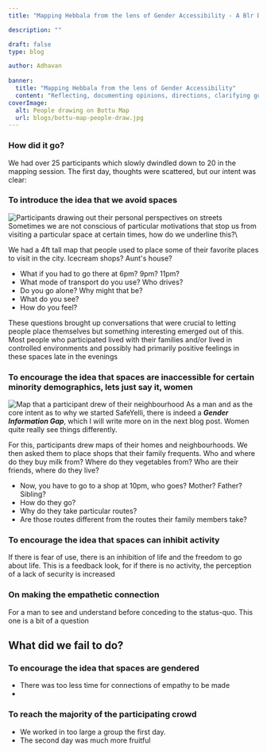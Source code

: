 ```yaml
---
title: "Mapping Hebbala from the lens of Gender Accessibility - A Blr Design Week workshop"

description: ""

draft: false
type: blog

author: Adhavan
  
banner:
  title: "Mapping Hebbala from the lens of Gender Accessibility"
  content: "Reflecting, documenting opinions, directions, clarifying goals"
coverImage:
  alt: People drawing on Bottu Map
  url: blogs/bottu-map-people-draw.jpg
---
```


### How did it go?   

We had over 25 participants which slowly dwindled down to 20 in the mapping session. The first day, thoughts were scattered, but our intent was clear:

### To introduce the idea that we avoid spaces

![Participants drawing out their personal perspectives on streets](blogs/bottu-map-people-draw.jpg)
Sometimes we are not conscious of particular motivations that stop us from visiting a particular space at certain times, how do we underline this?\

We had a 4ft tall map that people used to place some of their favorite places to visit in the city. Icecream shops? Aunt's house?
- What if you had to go there at 6pm? 9pm? 11pm?
- What mode of transport do you use? Who drives?
- Do you go alone? Why might that be?
- What do you see? 
- How do you feel? 

These questions brought up conversations that were crucial to letting people place themselves but something interesting emerged out of this. Most people who participated lived with their families and/or lived in controlled environments and possibly had primarily positive feelings in these spaces late in the evenings

### To encourage the idea that spaces are inaccessible for certain minority demographics, lets just say it, women

![Map that a participant drew of their neighbourhood](blogs/map1.jpg)
As a man and as the core intent as to why we started SafeYelli, there is indeed a ***Gender Information Gap***, which I will write more on in the next blog post. Women quite really see things differently.  

For this, participants drew maps of their homes and neighbourhoods. We then asked them to place shops that their family frequents. Who and where do they buy milk from? Where do they vegetables from? Who are their friends, where do they live?
- Now, you have to go to a shop at 10pm, who goes? Mother? Father? Sibling?
- How do they go?
- Why do they take particular routes?
- Are those routes different from the routes their family members take?

### To encourage the idea that spaces can inhibit activity
If there is fear of use, there is an inhibition of life and the freedom to go about life. This is a feedback look, for if there is no activity, the perception of a lack of security is increased

### On making the empathetic connection
For a man to see and understand before conceding to the status-quo. This one is a bit of a question

## What did we fail to do?

### To encourage the idea that spaces are gendered
- There was too less time for connections of empathy to be made
- 

### To reach the majority of the participating crowd
- We worked in too large a group the first day.
- The second day was much more fruitful


